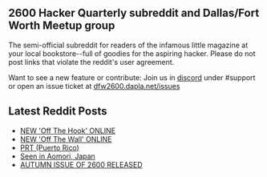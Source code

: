 ## 2600 Hacker Quarterly subreddit and Dallas/Fort Worth Meetup group
The semi-official subreddit for readers of the infamous little magazine at your local bookstore--full of goodies for the aspiring hacker. Please do not post links that violate the reddit's user agreement.

Want to see a new feature or contribute: 
Join us in [discord](https://dfw2600.dapla.net/chat) under #support or open an issue ticket at [dfw2600.dapla.net/issues](https://dfw2600.dapla.net/issues)

## Latest Reddit Posts
<!-- BLOG-POST-LIST:START -->
- [NEW 'Off The Hook' ONLINE](https://2600.com/hook/30-10-2024)
- [NEW 'Off The Wall' ONLINE](https://2600.com/wall/29-10-2024)
- [PRT (Puerto Rico)](https://www.reddit.com/r/2600/comments/1ge84pg/prt_puerto_rico/)
- [Seen in Aomori, Japan](https://www.reddit.com/r/2600/comments/1gcz59a/seen_in_aomori_japan/)
- [AUTUMN ISSUE OF 2600 RELEASED](https://2600.com/content/autumn-issue-2600-released-16)
<!-- BLOG-POST-LIST:END -->
